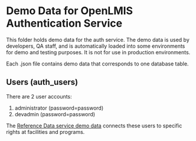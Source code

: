 # Demo Data for OpenLMIS Authentication Service
This folder holds demo data for the auth service. The demo data is used by developers, QA staff,
and is automatically loaded into some environments for demo and testing purposes. It is not for use
in production environments.

Each .json file contains demo data that corresponds to one database table.

## Users (auth_users)
There are 2 user accounts:

1. administrator (password=password)
2. devadmin (password=password)

The [Reference Data service demo data](https://github.com/OpenLMIS/openlmis-referencedata/tree/master/demo-data)
connects these users to specific rights at facilities and programs.
